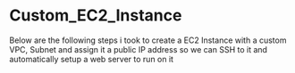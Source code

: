 # Custom_EC2_Instance
Below are the following steps i took to create a EC2 Instance with a custom VPC, Subnet and assign it a public IP address so we can SSH to it and automatically setup a web server to run on it

